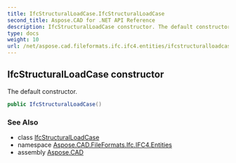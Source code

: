 ```yaml
---
title: IfcStructuralLoadCase.IfcStructuralLoadCase
second_title: Aspose.CAD for .NET API Reference
description: IfcStructuralLoadCase constructor. The default constructor
type: docs
weight: 10
url: /net/aspose.cad.fileformats.ifc.ifc4.entities/ifcstructuralloadcase/ifcstructuralloadcase/
---
```

## IfcStructuralLoadCase constructor

The default constructor.

```csharp
public IfcStructuralLoadCase()
```

### See Also

* class [IfcStructuralLoadCase](../)
* namespace [Aspose.CAD.FileFormats.Ifc.IFC4.Entities](../../ifcstructuralloadcase/)
* assembly [Aspose.CAD](../../../)



